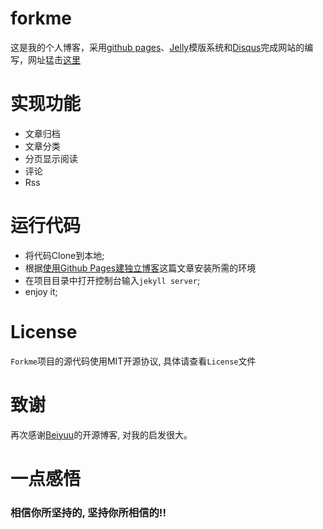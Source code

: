 forkme
==========
这是我的个人博客，采用[github pages](http://pages.github.com/)、[Jelly](https://github.com/mojombo/jekyll)模版系统和[Disqus](http://disqus.com/)完成网站的编写，网址猛击[这里](http://forkme.info)

实现功能
==========

* 文章归档
* 文章分类
* 分页显示阅读
* 评论
* Rss

运行代码
===========

* 将代码Clone到本地;
* 根据[使用Github Pages建独立博客][]这篇文章安装所需的环境
* 在项目目录中打开控制台输入```jekyll server```;
* enjoy it;

License
============
```Forkme```项目的源代码使用MIT开源协议, 具体请查看```License```文件

致谢
============
再次感谢[Beiyuu](http://beiyuu.com)的开源博客, 对我的启发很大。

一点感悟
============

### 相信你所坚持的, 坚持你所相信的!!

[使用Github Pages建独立博客]: http://forkme.info/github-pages/